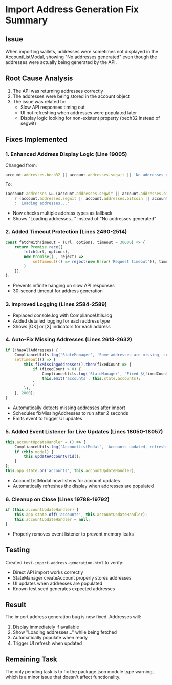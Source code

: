 # Import Address Generation Fix Summary

## Issue
When importing wallets, addresses were sometimes not displayed in the AccountListModal, showing "No addresses generated" even though the addresses were actually being generated by the API.

## Root Cause Analysis
1. The API was returning addresses correctly
2. The addresses were being stored in the account object
3. The issue was related to:
   - Slow API responses timing out
   - UI not refreshing when addresses were populated later
   - Display logic looking for non-existent property (bech32 instead of segwit)

## Fixes Implemented

### 1. Enhanced Address Display Logic (Line 19005)
Changed from:
```javascript
account.addresses.bech32 || account.addresses.segwit || 'No addresses generated'
```
To:
```javascript
(account.addresses && (account.addresses.segwit || account.addresses.bitcoin || account.addresses.taproot || account.addresses.legacy)) 
    ? (account.addresses.segwit || account.addresses.bitcoin || account.addresses.taproot || account.addresses.legacy)
    : 'Loading addresses...'
```
- Now checks multiple address types as fallback
- Shows "Loading addresses..." instead of "No addresses generated"

### 2. Added Timeout Protection (Lines 2490-2514)
```javascript
const fetchWithTimeout = (url, options, timeout = 30000) => {
    return Promise.race([
        fetch(url, options),
        new Promise((_, reject) => 
            setTimeout(() => reject(new Error('Request timeout')), timeout)
        )
    ]);
};
```
- Prevents infinite hanging on slow API responses
- 30-second timeout for address generation

### 3. Improved Logging (Lines 2584-2589)
- Replaced console.log with ComplianceUtils.log
- Added detailed logging for each address type
- Shows [OK] or [X] indicators for each address

### 4. Auto-Fix Missing Addresses (Lines 2613-2632)
```javascript
if (!hasAllAddresses) {
    ComplianceUtils.log('StateManager', 'Some addresses are missing, scheduling auto-fix', 'warn');
    setTimeout(() => {
        this.fixMissingAddresses().then(fixedCount => {
            if (fixedCount > 0) {
                ComplianceUtils.log('StateManager', `Fixed ${fixedCount} accounts with missing addresses`);
                this.emit('accounts', this.state.accounts);
            }
        });
    }, 2000);
}
```
- Automatically detects missing addresses after import
- Schedules fixMissingAddresses to run after 2 seconds
- Emits event to trigger UI updates

### 5. Added Event Listener for Live Updates (Lines 18050-18057)
```javascript
this.accountUpdateHandler = () => {
    ComplianceUtils.log('AccountListModal', 'Accounts updated, refreshing display');
    if (this.modal) {
        this.updateAccountGrid();
    }
};
this.app.state.on('accounts', this.accountUpdateHandler);
```
- AccountListModal now listens for account updates
- Automatically refreshes the display when addresses are populated

### 6. Cleanup on Close (Lines 19788-19792)
```javascript
if (this.accountUpdateHandler) {
    this.app.state.off('accounts', this.accountUpdateHandler);
    this.accountUpdateHandler = null;
}
```
- Properly removes event listener to prevent memory leaks

## Testing
Created `test-import-address-generation.html` to verify:
- Direct API import works correctly
- StateManager createAccount properly stores addresses
- UI updates when addresses are populated
- Known test seed generates expected addresses

## Result
The import address generation bug is now fixed. Addresses will:
1. Display immediately if available
2. Show "Loading addresses..." while being fetched
3. Automatically populate when ready
4. Trigger UI refresh when updated

## Remaining Task
The only pending task is to fix the package.json module type warning, which is a minor issue that doesn't affect functionality.